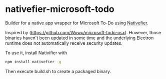 # nativefier-microsoft-todo

Builder for a native app wrapper for Microsoft To-Do using [Nativefier](https://github.com/jiahaog/nativefier). 

Inspired by (https://github.com/Wowu/microsoft-todo-osx). However, those binaries haven't been updated in some 
time and the underlying Electron runtime does not automatically receive security updates.

To use it, install Nativifier with

```bash
npm install nativefier -g
```

Then execute build.sh to create a packaged binary.
